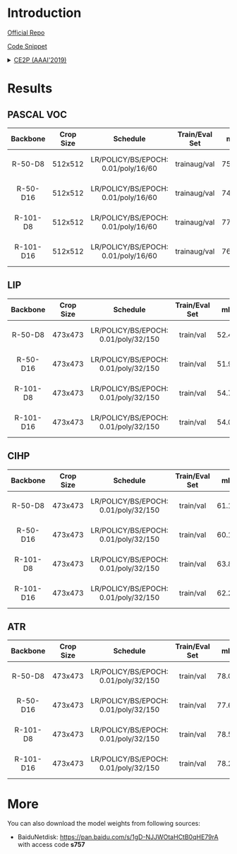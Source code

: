 # Introduction

<a href="https://github.com/liutinglt/CE2P">Official Repo</a>

<a href="https://github.com/SegmentationBLWX/sssegmentation/tree/main/ssseg/modules/models/ce2p">Code Snippet</a>

<details>
<summary align="left"><a href="https://arxiv.org/pdf/1809.05996.pdf">CE2P (AAAI'2019)</a></summary>

```latex
@inproceedings{ruan2019devil,
    title={Devil in the details: Towards accurate single and multiple human parsing},
    author={Ruan, Tao and Liu, Ting and Huang, Zilong and Wei, Yunchao and Wei, Shikui and Zhao, Yao},
    booktitle={Proceedings of the AAAI Conference on Artificial Intelligence},
    volume={33},
    pages={4814--4821},
    year={2019}
}
```

</details>


# Results

## PASCAL VOC
| Backbone  | Crop Size  | Schedule                             | Train/Eval Set  | mIoU   | Download                                                                                                                                                                                                                                                                                                                                                                           |
| :-:       | :-:        | :-:                                  | :-:             | :-:    | :-:                                                                                                                                                                                                                                                                                                                                                                                |
| R-50-D8   | 512x512    | LR/POLICY/BS/EPOCH: 0.01/poly/16/60  | trainaug/val    | 75.69% | [cfg](https://raw.githubusercontent.com/SegmentationBLWX/sssegmentation/main/ssseg/configs/ce2p/ce2p_resnet50os8_voc.py) &#124; [model](https://github.com/SegmentationBLWX/modelstore/releases/download/ssseg_ce2p/ce2p_resnet50os8_voc_train.pth) &#124; [log](https://github.com/SegmentationBLWX/modelstore/releases/download/ssseg_ce2p/ce2p_resnet50os8_voc_train.log)       |
| R-50-D16  | 512x512    | LR/POLICY/BS/EPOCH: 0.01/poly/16/60  | trainaug/val    | 74.58% | [cfg](https://raw.githubusercontent.com/SegmentationBLWX/sssegmentation/main/ssseg/configs/ce2p/ce2p_resnet50os16_voc.py) &#124; [model](https://github.com/SegmentationBLWX/modelstore/releases/download/ssseg_ce2p/ce2p_resnet50os16_voc_train.pth) &#124; [log](https://github.com/SegmentationBLWX/modelstore/releases/download/ssseg_ce2p/ce2p_resnet50os16_voc_train.log)    |
| R-101-D8  | 512x512    | LR/POLICY/BS/EPOCH: 0.01/poly/16/60  | trainaug/val    | 77.77% | [cfg](https://raw.githubusercontent.com/SegmentationBLWX/sssegmentation/main/ssseg/configs/ce2p/ce2p_resnet101os8_voc.py) &#124; [model](https://github.com/SegmentationBLWX/modelstore/releases/download/ssseg_ce2p/ce2p_resnet101os8_voc_train.pth) &#124; [log](https://github.com/SegmentationBLWX/modelstore/releases/download/ssseg_ce2p/ce2p_resnet101os8_voc_train.log)    |
| R-101-D16 | 512x512    | LR/POLICY/BS/EPOCH: 0.01/poly/16/60  | trainaug/val    | 76.84% | [cfg](https://raw.githubusercontent.com/SegmentationBLWX/sssegmentation/main/ssseg/configs/ce2p/ce2p_resnet101os16_voc.py) &#124; [model](https://github.com/SegmentationBLWX/modelstore/releases/download/ssseg_ce2p/ce2p_resnet101os16_voc_train.pth) &#124; [log](https://github.com/SegmentationBLWX/modelstore/releases/download/ssseg_ce2p/ce2p_resnet101os16_voc_train.log) |

## LIP
| Backbone  | Crop Size  | Schedule                             | Train/Eval Set  | mIoU   | Download                                                                                                                                                                                                                                                                                                                                                                           |
| :-:       | :-:        | :-:                                  | :-:             | :-:    | :-:                                                                                                                                                                                                                                                                                                                                                                                |
| R-50-D8   | 473x473    | LR/POLICY/BS/EPOCH: 0.01/poly/32/150 | train/val       | 52.42% | [cfg](https://raw.githubusercontent.com/SegmentationBLWX/sssegmentation/main/ssseg/configs/ce2p/ce2p_resnet50os8_lip.py) &#124; [model](https://github.com/SegmentationBLWX/modelstore/releases/download/ssseg_ce2p/ce2p_resnet50os8_lip_train.pth) &#124; [log](https://github.com/SegmentationBLWX/modelstore/releases/download/ssseg_ce2p/ce2p_resnet50os8_lip_train.log)       |
| R-50-D16  | 473x473    | LR/POLICY/BS/EPOCH: 0.01/poly/32/150 | train/val       | 51.98% | [cfg](https://raw.githubusercontent.com/SegmentationBLWX/sssegmentation/main/ssseg/configs/ce2p/ce2p_resnet50os16_lip.py) &#124; [model](https://github.com/SegmentationBLWX/modelstore/releases/download/ssseg_ce2p/ce2p_resnet50os16_lip_train.pth) &#124; [log](https://github.com/SegmentationBLWX/modelstore/releases/download/ssseg_ce2p/ce2p_resnet50os16_lip_train.log)    |
| R-101-D8  | 473x473    | LR/POLICY/BS/EPOCH: 0.01/poly/32/150 | train/val       | 54.79% | [cfg](https://raw.githubusercontent.com/SegmentationBLWX/sssegmentation/main/ssseg/configs/ce2p/ce2p_resnet101os8_lip.py) &#124; [model](https://github.com/SegmentationBLWX/modelstore/releases/download/ssseg_ce2p/ce2p_resnet101os8_lip_train.pth) &#124; [log](https://github.com/SegmentationBLWX/modelstore/releases/download/ssseg_ce2p/ce2p_resnet101os8_lip_train.log)    |
| R-101-D16 | 473x473    | LR/POLICY/BS/EPOCH: 0.01/poly/32/150 | train/val       | 54.02% | [cfg](https://raw.githubusercontent.com/SegmentationBLWX/sssegmentation/main/ssseg/configs/ce2p/ce2p_resnet101os16_lip.py) &#124; [model](https://github.com/SegmentationBLWX/modelstore/releases/download/ssseg_ce2p/ce2p_resnet101os16_lip_train.pth) &#124; [log](https://github.com/SegmentationBLWX/modelstore/releases/download/ssseg_ce2p/ce2p_resnet101os16_lip_train.log) |

## CIHP
| Backbone  | Crop Size  | Schedule                             | Train/Eval Set  | mIoU   | Download                                                                                                                                                                                                                                                                                                                                                                              |
| :-:       | :-:        | :-:                                  | :-:             | :-:    | :-:                                                                                                                                                                                                                                                                                                                                                                                   |
| R-50-D8   | 473x473    | LR/POLICY/BS/EPOCH: 0.01/poly/32/150 | train/val       | 61.15% | [cfg](https://raw.githubusercontent.com/SegmentationBLWX/sssegmentation/main/ssseg/configs/ce2p/ce2p_resnet50os8_cihp.py) &#124; [model](https://github.com/SegmentationBLWX/modelstore/releases/download/ssseg_ce2p/ce2p_resnet50os8_cihp_train.pth) &#124; [log](https://github.com/SegmentationBLWX/modelstore/releases/download/ssseg_ce2p/ce2p_resnet50os8_cihp_train.log)       |
| R-50-D16  | 473x473    | LR/POLICY/BS/EPOCH: 0.01/poly/32/150 | train/val       | 60.15% | [cfg](https://raw.githubusercontent.com/SegmentationBLWX/sssegmentation/main/ssseg/configs/ce2p/ce2p_resnet50os16_cihp.py) &#124; [model](https://github.com/SegmentationBLWX/modelstore/releases/download/ssseg_ce2p/ce2p_resnet50os16_cihp_train.pth) &#124; [log](https://github.com/SegmentationBLWX/modelstore/releases/download/ssseg_ce2p/ce2p_resnet50os16_cihp_train.log)    |
| R-101-D8  | 473x473    | LR/POLICY/BS/EPOCH: 0.01/poly/32/150 | train/val       | 63.83% | [cfg](https://raw.githubusercontent.com/SegmentationBLWX/sssegmentation/main/ssseg/configs/ce2p/ce2p_resnet101os8_cihp.py) &#124; [model](https://github.com/SegmentationBLWX/modelstore/releases/download/ssseg_ce2p/ce2p_resnet101os8_cihp_train.pth) &#124; [log](https://github.com/SegmentationBLWX/modelstore/releases/download/ssseg_ce2p/ce2p_resnet101os8_cihp_train.log)    |
| R-101-D16 | 473x473    | LR/POLICY/BS/EPOCH: 0.01/poly/32/150 | train/val       | 62.25% | [cfg](https://raw.githubusercontent.com/SegmentationBLWX/sssegmentation/main/ssseg/configs/ce2p/ce2p_resnet101os16_cihp.py) &#124; [model](https://github.com/SegmentationBLWX/modelstore/releases/download/ssseg_ce2p/ce2p_resnet101os16_cihp_train.pth) &#124; [log](https://github.com/SegmentationBLWX/modelstore/releases/download/ssseg_ce2p/ce2p_resnet101os16_cihp_train.log) |

## ATR
| Backbone  | Crop Size  | Schedule                             | Train/Eval Set  | mIoU   | Download                                                                                                                                                                                                                                                                                                                                                                           |
| :-:       | :-:        | :-:                                  | :-:             | :-:    | :-:                                                                                                                                                                                                                                                                                                                                                                                |
| R-50-D8   | 473x473    | LR/POLICY/BS/EPOCH: 0.01/poly/32/150 | train/val       | 78.02% | [cfg](https://raw.githubusercontent.com/SegmentationBLWX/sssegmentation/main/ssseg/configs/ce2p/ce2p_resnet50os8_atr.py) &#124; [model](https://github.com/SegmentationBLWX/modelstore/releases/download/ssseg_ce2p/ce2p_resnet50os8_atr_train.pth) &#124; [log](https://github.com/SegmentationBLWX/modelstore/releases/download/ssseg_ce2p/ce2p_resnet50os8_atr_train.log)       |
| R-50-D16  | 473x473    | LR/POLICY/BS/EPOCH: 0.01/poly/32/150 | train/val       | 77.62% | [cfg](https://raw.githubusercontent.com/SegmentationBLWX/sssegmentation/main/ssseg/configs/ce2p/ce2p_resnet50os16_atr.py) &#124; [model](https://github.com/SegmentationBLWX/modelstore/releases/download/ssseg_ce2p/ce2p_resnet50os16_atr_train.pth) &#124; [log](https://github.com/SegmentationBLWX/modelstore/releases/download/ssseg_ce2p/ce2p_resnet50os16_atr_train.log)    |
| R-101-D8  | 473x473    | LR/POLICY/BS/EPOCH: 0.01/poly/32/150 | train/val       | 78.57% | [cfg](https://raw.githubusercontent.com/SegmentationBLWX/sssegmentation/main/ssseg/configs/ce2p/ce2p_resnet101os8_atr.py) &#124; [model](https://github.com/SegmentationBLWX/modelstore/releases/download/ssseg_ce2p/ce2p_resnet101os8_atr_train.pth) &#124; [log](https://github.com/SegmentationBLWX/modelstore/releases/download/ssseg_ce2p/ce2p_resnet101os8_atr_train.log)    |
| R-101-D16 | 473x473    | LR/POLICY/BS/EPOCH: 0.01/poly/32/150 | train/val       | 78.25% | [cfg](https://raw.githubusercontent.com/SegmentationBLWX/sssegmentation/main/ssseg/configs/ce2p/ce2p_resnet101os16_atr.py) &#124; [model](https://github.com/SegmentationBLWX/modelstore/releases/download/ssseg_ce2p/ce2p_resnet101os16_atr_train.pth) &#124; [log](https://github.com/SegmentationBLWX/modelstore/releases/download/ssseg_ce2p/ce2p_resnet101os16_atr_train.log) |


# More
You can also download the model weights from following sources:
- BaiduNetdisk: https://pan.baidu.com/s/1gD-NJJWOtaHCtB0qHE79rA with access code **s757**